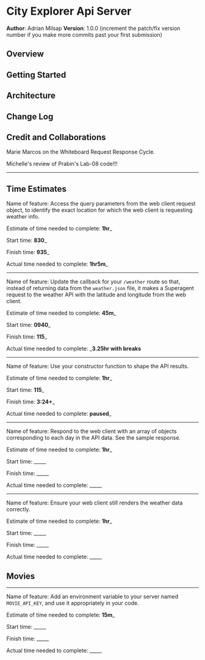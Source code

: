 # City Explorer Api Server

**Author**: Adrian Milsap
**Version**: 1.0.0 (increment the patch/fix version number if you make more commits past your first submission)

## Overview

<!-- Provide a high level overview of what this application is and why you are building it, beyond the fact that it's an assignment for this class. (i.e. What's your problem domain?) -->

## Getting Started

<!-- What are the steps that a user must take in order to build this app on their own machine and get it running? -->

## Architecture

<!-- Provide a detailed description of the application design. What technologies (languages, libraries, etc) you're using, and any other relevant design information. -->

## Change Log

<!-- Use this area to document the iterative changes made to your application as each feature is successfully implemented. Use time stamps. Here's an example:

01-01-2001 4:59pm - Application now has a fully-functional express server, with a GET route for the location resource. -->

## Credit and Collaborations

Marie Marcos on the Whiteboard Request Response Cycle.

Michelle's review of Prabin's Lab-08 code!!!

---

## Time Estimates

Name of feature: Access the query parameters from the web client request object, to identify the exact location for which the web client is requesting weather info.

Estimate of time needed to complete: __1hr___

Start time: __830___

Finish time: __935___

Actual time needed to complete: __1hr5m___

---

Name of feature: Update the callback for your `/weather` route so that, instead of returning data from the `weather.json` file, it makes a Superagent request to the weather API with the latitude and longitude from the web client.

Estimate of time needed to complete: __45m___

Start time: __0940___

Finish time: __115___

Actual time needed to complete: ___3.25hr with breaks__

---

Name of feature: Use your constructor function to shape the API results.

Estimate of time needed to complete: __1hr___

Start time: __115___

Finish time: __3:24+___

Actual time needed to complete: __paused___

---

Name of feature: Respond to the web client with an array of objects corresponding to each day in the API data. See the sample response.

Estimate of time needed to complete: __1hr___

Start time: _____

Finish time: _____

Actual time needed to complete: _____

---

Name of feature: Ensure your web client still renders the weather data correctly.

Estimate of time needed to complete: __1hr___

Start time: _____

Finish time: _____

Actual time needed to complete: _____

## Movies

---

Name of feature: Add an environment variable to your server named `MOVIE_API_KEY`, and use it appropriately in your code.

Estimate of time needed to complete: __15m___

Start time: _____

Finish time: _____

Actual time needed to complete: _____


